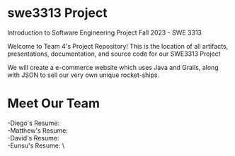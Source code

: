 # swe3313 Project
Introduction to Software Engineering Project Fall 2023 - SWE 3313

Welcome to Team 4's Project Repository! This is the location of all artifacts, presentations, documentation, and source code for our SWE3313 Project

We will create a e-commerce website which uses Java and Grails, along with JSON to sell our very own unique rocket-ships.

# Meet Our Team
-Diego's Resume: \
-Matthew's Resume: \
-David's Resume: \
-Eunsu's Resume: \
